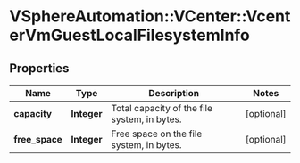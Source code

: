 # VSphereAutomation::VCenter::VcenterVmGuestLocalFilesystemInfo

## Properties
Name | Type | Description | Notes
------------ | ------------- | ------------- | -------------
**capacity** | **Integer** | Total capacity of the file system, in bytes. | [optional] 
**free_space** | **Integer** | Free space on the file system, in bytes. | [optional] 


